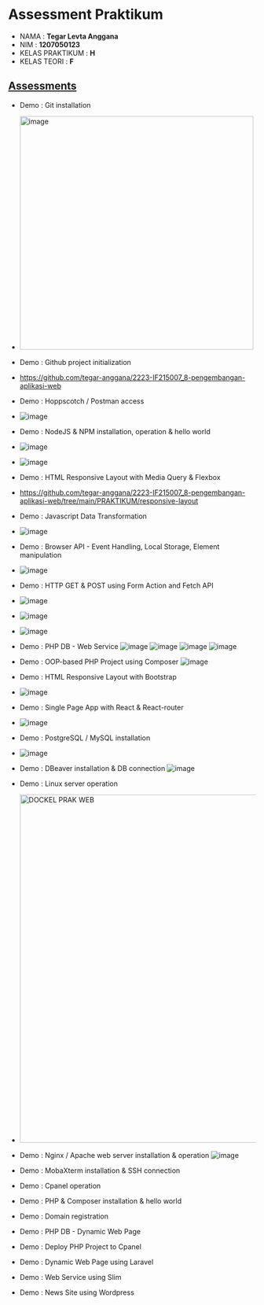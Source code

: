 # Assessment Praktikum
- NAMA : **Tegar Levta Anggana**
- NIM : **1207050123**
- KELAS PRAKTIKUM : **H**
- KELAS TEORI : **F**
## [Assessments](https://github.com/insanalamin/2223-IF215007_8-pengembangan-aplikasi-web#workshop-class-1-credit)
- Demo : Git installation
- <img width="475" alt="image" src="https://user-images.githubusercontent.com/80917799/209251171-dc341f25-7822-48eb-a151-7de83a880d5e.png">

- Demo : Github project initialization
- https://github.com/tegar-anggana/2223-IF215007_8-pengembangan-aplikasi-web

- Demo : Hoppscotch / Postman access
- ![image](https://user-images.githubusercontent.com/80917799/209251345-286389fb-3309-475a-a5be-2732a6645cf9.png)

- Demo : NodeJS & NPM installation, operation & hello world
- ![image](https://user-images.githubusercontent.com/80917799/209251627-edc0422b-e065-49e3-8180-2463105bf657.png)
- ![image](https://user-images.githubusercontent.com/80917799/209251731-75ff4bb0-cbf3-4aca-ba44-ca44559d7991.png)
 
- Demo : HTML Responsive Layout with Media Query & Flexbox
- https://github.com/tegar-anggana/2223-IF215007_8-pengembangan-aplikasi-web/tree/main/PRAKTIKUM/responsive-layout

- Demo : Javascript Data Transformation
- ![image](https://user-images.githubusercontent.com/80917799/209253293-79ffe9b0-ba79-497d-a477-e059e84b7f65.png)

- Demo : Browser API - Event Handling, Local Storage, Element manipulation
- ![image](https://user-images.githubusercontent.com/80917799/209255468-94fd3fe0-e2e7-451a-9fb7-d8da32103005.png)
 
- Demo : HTTP GET & POST using Form Action and Fetch API
- ![image](https://user-images.githubusercontent.com/80917799/209255599-f69e3092-d3f2-478b-80b6-28e3dbbefde4.png)
- ![image](https://user-images.githubusercontent.com/80917799/209255665-80bb7fe5-f145-4145-b1d6-f2a3bb722341.png)
- ![image](https://user-images.githubusercontent.com/80917799/209255673-bb8e5350-ffd2-4da2-a796-a6f7c18c401f.png)
 
- Demo : PHP DB - Web Service
![image](https://user-images.githubusercontent.com/80917799/209264820-2e6e96dc-747e-41a7-adc4-a26f8b266953.png)
![image](https://user-images.githubusercontent.com/80917799/209264854-bc91bb7d-20f2-4078-a94a-e13862216388.png)
![image](https://user-images.githubusercontent.com/80917799/209264868-a8895017-7c25-45b1-a095-0b775e969a10.png)
![image](https://user-images.githubusercontent.com/80917799/209264887-c709ba06-20bf-49b6-9d18-532fd6d6cf56.png)
 
- Demo : OOP-based PHP Project using Composer
![image](https://user-images.githubusercontent.com/80917799/209264941-9849bd72-b741-4454-b937-9e458e086e57.png)
 
- Demo : HTML Responsive Layout with Bootstrap
- ![image](https://user-images.githubusercontent.com/80917799/209257271-f55ac77d-357f-4410-bb79-f2d6cf7f3efa.png)
 
- Demo : Single Page App with React & React-router
- ![image](https://user-images.githubusercontent.com/80917799/209251910-f1b9b20f-7640-4776-8b59-1869370797da.png)

- Demo : PostgreSQL / MySQL installation
- ![image](https://user-images.githubusercontent.com/80917799/209268932-4a432eae-fdd6-4c99-b1e5-490c575969c7.png)

- Demo : DBeaver installation & DB connection
![image](https://user-images.githubusercontent.com/80917799/209267740-b872b2bd-0c31-4f2e-b460-762d43f0fea7.png)

- Demo : Linux server operation
- <img width="708" alt="DOCKEL PRAK WEB" src="https://user-images.githubusercontent.com/80917799/209265214-6991246b-cd5a-4c62-8dce-2b2a0a00fc4f.png">

- Demo : Nginx / Apache web server installation & operation
![image](https://user-images.githubusercontent.com/80917799/209265687-02084262-7eb1-453f-bb93-c8047a63e081.png)

- Demo : MobaXterm installation & SSH connection

- Demo : Cpanel operation
- Demo : PHP & Composer installation & hello world
- Demo : Domain registration
- Demo : PHP DB - Dynamic Web Page
- Demo : Deploy PHP Project to Cpanel
- Demo : Dynamic Web Page using Laravel
- Demo : Web Service using Slim
- Demo : News Site using Wordpress
